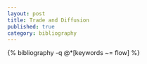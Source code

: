 ```yaml
---
layout: post
title: Trade and Diffusion
published: true
category: bibliography
---
```


{% bibliography -q @*[keywords ~= flow] %}
